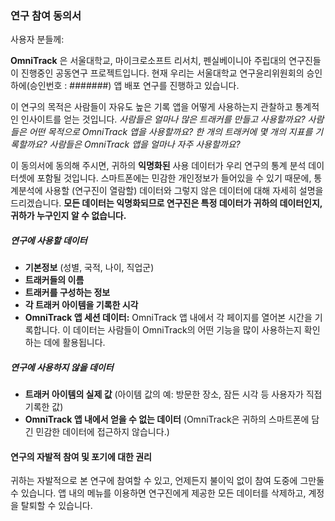 ### 연구 참여 동의서

사용자 분들께:

**OmniTrack** 은 서울대학교, 마이크로소프트 리서치, 펜실베이니아 주립대의 연구진들이 진행중인 공동연구 프로젝트입니다.
현재 우리는 서울대학교 연구윤리위원회의 승인 하에(승인번호 : #######) 앱 배포 연구를 진행하고 있습니다.

이 연구의 목적은 사람들이 자유도 높은 기록 앱을 어떻게 사용하는지 관찰하고 통계적인 인사이트를 얻는 것입니다. *사람들은 얼마나 많은 트래커를 만들고 사용할까요? 사람들은 어떤 목적으로 OmniTrack 앱을 사용할까요? 한 개의 트래커에 몇 개의 지표를 기록할까요? 사람들은 OmniTrack 앱을 얼마나 자주 사용할까요?*

이 동의서에 동의해 주시면, 귀하의 **익명화된** 사용 데이터가 우리 연구의 통계 분석 데이터셋에 포함될 것입니다. 스마트폰에는 민감한 개인정보가 들어있을 수 있기 때문에, 통계분석에 사용할 (연구진이 열람할) 데이터와 그렇지 않은 데이터에 대해 자세히 설명을 드리겠습니다. **모든 데이터는 익명화되므로 연구진은 특정 데이터가 귀하의 데이터인지, 귀하가 누구인지 알 수 없습니다.**

##### 연구에 사용할 데이터
- **기본정보** (성별, 국적, 나이, 직업군)
- **트래커들의 이름**
- **트래커를 구성하는 정보**
- **각 트래커 아이템을 기록한 시각**
- **OmniTrack 앱 세션 데이터:** OmniTrack 앱 내에서 각 페이지를 열어본 시간을 기록합니다. 이 데이터는 사람들이 OmniTrack의 어떤 기능을 많이 사용하는지 확인하는 데에 활용됩니다.

##### 연구에 **사용하지 않을** 데이터
- **트래커 아이템의 실제 값** (아이템 값의 예: 방문한 장소, 잠든 시각 등 사용자가 직접 기록한 값)
- **OmniTrack 앱 내에서 얻을 수 없는 데이터** (OmniTrack은 귀하의 스마트폰에 담긴 민감한 데이터에 접근하지 않습니다.)

#### 연구의 자발적 참여 및 포기에 대한 권리
귀하는 자발적으로 본 연구에 참여할 수 있고, 언제든지 불이익 없이 참여 도중에 그만둘 수 있습니다. 앱 내의 메뉴를 이용하면 연구진에게 제공한 모든 데이터를 삭제하고, 계정을 탈퇴할 수 있습니다.